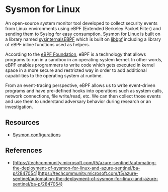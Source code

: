 # Sysmon for Linux

An open-source system monitor tool developed to collect security events from Linux environments using eBPF (Extended Berkeley Packet Filter) and sending them to Syslog for easy consumption. Sysmon for Linux is built on a library named [sysinternalsEBPF](https://github.com/Sysinternals/SysinternalsEBPF) which is built on [libbpf](https://github.com/libbpf/libbpf) including a library of eBPF inline functions used as helpers.

According to the [eBPF Foundation](https://ebpf.io/), eBPF is a technology that allows programs to run in a sandbox in an operating system kernel. In other words, eBPF enables programmers to write code which gets executed in kernel space in a more secure and restricted way in order to add additional capabilities to the operating system at runtime. 

From an event-tracing perspective, eBPF allows us to write event-driven programs and have pre-defined hooks into operations such as system calls, network connections, file write/read, etc. We can then collect those events and use them to understand adversary behavior during research or an investigation.

## Resources

* [Sysmon configurations](configs)

## References
* [https://techcommunity.microsoft.com/t5/azure-sentinel/automating-the-deployment-of-sysmon-for-linux-and-azure-sentinel/ba-p/2847054](https://techcommunity.microsoft.com/t5/azure-sentinel/automating-the-deployment-of-sysmon-for-linux-and-azure-sentinel/ba-p/2847054)